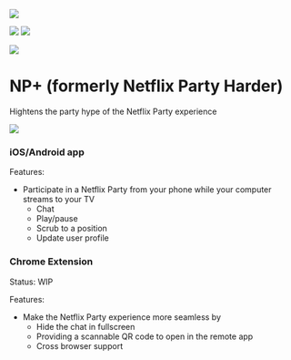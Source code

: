 [![](https://img.shields.io/badge/dynamic/json.svg?label=r/NetflixPartyPlus%20subscribers&query=$.data.subscribers&url=https://www.reddit.com/r/NetflixPartyPlus/about.json)](https://www.reddit.com/r/NetflixPartyPlus/)

[![](https://github.com/david-shortman/netflix-party-enhancement-suite/workflows/Tests/badge.svg)](https://github.com/david-shortman/netflix-party-enhancement-suite/actions?query=workflow%3ATests) [![](https://github.com/david-shortman/netflix-party-enhancement-suite/workflows/Build/badge.svg)](https://github.com/david-shortman/netflix-party-enhancement-suite/actions?query=workflow%3ABuild)

[![](https://codecov.io/gh/david-shortman/netflix-party-enhancement-suite/branch/master/graph/badge.svg)](https://codecov.io/gh/david-shortman/netflix-party-enhancement-suite)
# NP+ (formerly Netflix Party Harder)
Hightens the party hype of the Netflix Party experience

![](https://lh3.googleusercontent.com/1b9hxrZpGQlYX7_qkISw8aPDqgeQJG1Ob7MeIKwGqFCftk5MdHrRmcmY_IqpkQELs5CIeJLgNTU=w640-h400-e365)

### iOS/Android app

Features:
- Participate in a Netflix Party from your phone while your computer streams to your TV
  - Chat
  - Play/pause
  - Scrub to a position
  - Update user profile

### Chrome Extension

Status: WIP

Features:
- Make the Netflix Party experience more seamless by
  - Hide the chat in fullscreen
  - Providing a scannable QR code to open in the remote app
  - Cross browser support
 
